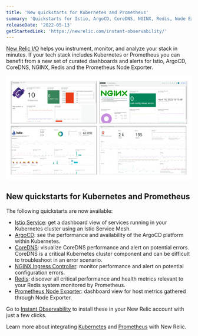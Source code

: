 ```yaml
---
title: 'New quickstarts for Kubernetes and Prometheus' 
summary: 'Quickstarts for Istio, ArgoCD, CoreDNS, NGINX, Redis, Node Exporter are now available.' 
releaseDate: '2022-05-13' 
getStartedLink: 'https://newrelic.com/instant-observability/'
---
```


[New Relic I/O](https://newrelic.com/blog/nerdlog/instant-observability-quickstarts) helps you instrument, monitor, and analyze your stack in minutes.
If your tech stack includes Kubernetes or Prometheus you can benefit from a new set of curated dashboards and alerts for Istio, ArgoCD, CoreDNS, NGINX, Redis and the Prometheus Node Exporter.

![New dashboards available](./images/quickstarts-k8s-prometheus.png "New dashboards available")

## New quickstarts for Kubernetes and Prometheus

The following quickstarts are now available:
* [Istio Service](https://onenr.io/08jqW5pmOwl): get a dashboard view of services running in your Kubernetes cluster using an Istio Service Mesh.
* [ArgoCD](https://one.newrelic.com/marketplace/catalog-pack-details/detail?state=30979e34-1782-6d4d-1b9a-57bdb3ba74fd): see the performance and availability of the ArgoCD platform within Kubernetes.
* [CoreDNS](https://onenr.io/0PwJp5o4Lj7): visualize CoreDNS performance and alert on potential errors. CoreDNS is a critical Kubernetes cluster component and can be difficult to troubleshoot in an error scenario. 
* [NGINX Ingress Controller](https://onenr.io/0Zw0ZmVlejv): monitor performance and alert on potential configuration errors. 
* [Redis](https://onenr.io/0ERz3W2Xpjr): discover all critical performance and health metrics relevant to your Redis system monitored by Prometheus.
* [Prometheus Node Exporter](https://onenr.io/0bRmDEd1Bwy): dashboard view for host metrics gathered through Node Exporter.

Go to [Instant Observability](https://onenr.io/0Bj3BBAdbRX) to install these in your New Relic account with just a few clicks.

Learn more about integrating [Kubernetes](https://docs.newrelic.com/docs/kubernetes-pixie/kubernetes-integration/installation/kubernetes-integration-install-configure/) and [Prometheus](https://docs.newrelic.com/docs/infrastructure/prometheus-integrations/get-started/send-prometheus-metric-data-new-relic/) with New Relic.
